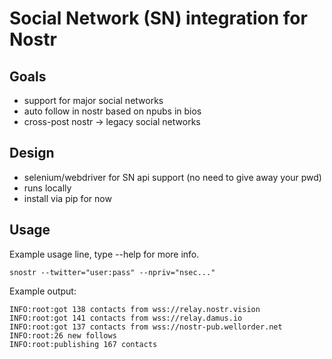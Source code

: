# Social Network (SN) integration for Nostr

## Goals

 - support for major social networks
 - auto follow in nostr based on npubs in bios
 - cross-post nostr -> legacy social networks

## Design

 - selenium/webdriver for SN api support (no need to give away your pwd)
 - runs locally
 - install via pip for now

## Usage

Example usage line, type --help for more info.

`snostr --twitter="user:pass" --npriv="nsec..." `

Example output:

```
INFO:root:got 138 contacts from wss://relay.nostr.vision
INFO:root:got 141 contacts from wss://relay.damus.io
INFO:root:got 137 contacts from wss://nostr-pub.wellorder.net
INFO:root:26 new follows
INFO:root:publishing 167 contacts
```
